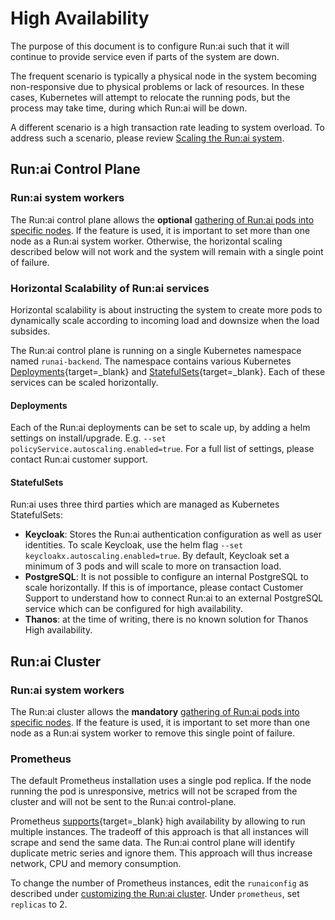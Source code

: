 
# High Availability

The purpose of this document is to configure Run:ai such that it will continue to provide service even if parts of the system are down. 

The frequent scenario is typically a physical node in the system becoming non-responsive due to physical problems or lack of resources. In these cases, Kubernetes will attempt to relocate the running pods, but the process may take time, during which Run:ai will be down. 

A different scenario is a high transaction rate leading to system overload. To address such a scenario, please review [Scaling the Run:ai system](./large-clusters.md).


## Run:ai Control Plane

### Run:ai system workers

The Run:ai control plane allows the **optional** [gathering of Run:ai pods into specific nodes](../self-hosted/k8s/preparations.md#optional-mark-runai-system-workers). If the feature is used, it is important to set more than one node as a Run:ai system worker. Otherwise, the horizontal scaling described below will not work and the system will remain with a single point of failure.  

### Horizontal Scalability of Run:ai services

Horizontal scalability is about instructing the system to create more pods to dynamically scale according to incoming load and downsize when the load subsides. 

The Run:ai control plane is running on a single Kubernetes namespace named `runai-backend`. The namespace contains various Kubernetes [Deployments](https://kubernetes.io/docs/concepts/workloads/controllers/deployment/){target=_blank} and [StatefulSets](https://kubernetes.io/docs/concepts/workloads/controllers/statefulset/){target=_blank}. Each of these services can be scaled horizontally. 

#### Deployments

Each of the Run:ai deployments can be set to scale up, by adding a helm settings on install/upgrade. E.g. `--set policyService.autoscaling.enabled=true`. For a full list of settings, please contact Run:ai customer support. 

#### StatefulSets

Run:ai uses three third parties which are managed as Kubernetes StatefulSets:

* __Keycloak__: Stores the Run:ai authentication configuration as well as user identities. To scale Keycloak, use the helm flag `--set keycloakx.autoscaling.enabled=true`. By default, Keycloak set a minimum of 3 pods and will scale to more on transaction load. 
* __PostgreSQL__: It is not possible to configure an internal PostgreSQL to scale horizontally. If this is of importance, please contact Customer Support to understand how to connect Run:ai to an external PostgreSQL service which can be configured for high availability. 
* __Thanos__: at the time of writing, there is no known solution for Thanos High availability. 
 


## Run:ai Cluster

### Run:ai system workers

The Run:ai cluster allows the __mandatory__ [gathering of Run:ai pods into specific nodes](../self-hosted/k8s/preparations.md#optional-mark-runai-system-workers). If the feature is used, it is important to set more than one node as a Run:ai system worker to remove this single point of failure. 

### Prometheus 

The default Prometheus installation uses a single pod replica. If the node running the pod is unresponsive, metrics will not be scraped from the cluster and will not be sent to the Run:ai control-plane. 

Prometheus [supports](https://prometheus.io/docs/introduction/faq/#can-prometheus-be-made-highly-available){target=_blank} high availability by allowing to run multiple instances. The tradeoff of this approach is that all instances will scrape and send the same data. The Run:ai control plane will identify duplicate metric series and ignore them. This approach will thus increase network, CPU and memory consumption.

To change the number of Prometheus instances, edit the `runaiconfig` as described under  [customizing the Run:ai cluster](../cluster-setup/customize-cluster-install.md). Under `prometheus`, set `replicas` to 2. 